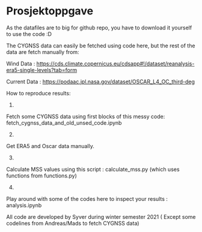 # Prosjektoppgave 
As the datafiles are to big for github repo, you have to download it yourself to use the code :D

The CYGNSS data can easily be fetched using code here, but the rest of the data are fetch manually from:

Wind Data : https://cds.climate.copernicus.eu/cdsapp#!/dataset/reanalysis-era5-single-levels?tab=form

Current Data : https://podaac.jpl.nasa.gov/dataset/OSCAR_L4_OC_third-deg


How to reproduce results:

1)
Fetch some CYGNSS data using first blocks of this messy code: fetch_cygnss_data_and_old_unsed_code.ipynb

2) 
Get ERA5 and Oscar data manually.

3) 
Calculate MSS values using this script : calculate_mss.py (which uses functions from functions.py)

4)
Play around with some of the codes here to inspect your results : analysis.ipynb



All code are developed by Syver during winter semester 2021 ( Except some codelines from Andreas/Mads to fetch CYGNSS data)
